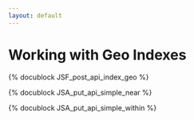 ```yaml
---
layout: default
---
```

Working with Geo Indexes
========================

<!-- js/actions/api-index.js -->
{% docublock JSF_post_api_index_geo %}

<!-- js/actions/api-simple.js -->
{% docublock JSA_put_api_simple_near %}

<!-- js/actions/api-simple.js -->
{% docublock JSA_put_api_simple_within %}